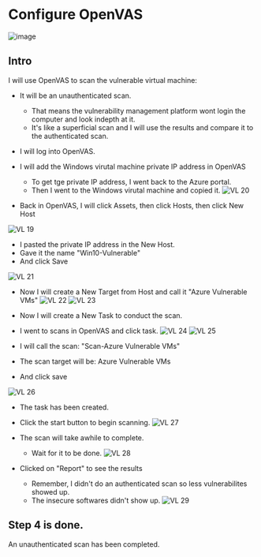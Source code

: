 # Configure OpenVAS

![image](https://github.com/Ashrafs-Tech/Configure-OpenVAS/assets/166546026/02fa4e0d-af3c-45ea-827e-058555314f36)

## Intro

I will use OpenVAS to scan the vulnerable virtual machine:
- It will be an unauthenticated scan.
  * That means the vulnerability management platform wont login the computer and look indepth at it.
  * It's like a superficial scan and I will use the results and compare it to the authenticated scan.

- I will log into OpenVAS.
- I will add the Windows virutal machine private IP address in OpenVAS
  * To get tge private IP address, I went back to the Azure portal.
  * Then I went to the Windows virutal machine and copied it.
![VL 20](https://github.com/Ashrafs-Tech/Configure-OpenVAS/assets/166546026/0e23e2d7-235b-4e40-ba8c-b94c53e152ce)

- Back in OpenVAS, I will click Assets, then click Hosts, then click New Host

![VL 19](https://github.com/Ashrafs-Tech/Configure-OpenVAS/assets/166546026/bdeb95b2-9ed3-4539-9d3d-d8ff99eaf5cd)

- I pasted the private IP address in the New Host.
- Gave it the name "Win10-Vulnerable"
- And click Save

![VL 21](https://github.com/Ashrafs-Tech/Configure-OpenVAS/assets/166546026/f98b991d-3609-4d8d-9758-8cc6aa70dee8)

- Now I will create a New Target from Host and call it "Azure Vulnerable VMs"
![VL 22](https://github.com/Ashrafs-Tech/Configure-OpenVAS/assets/166546026/03fda584-3b13-4cd0-8993-8c728dd3f9cf)
![VL 23](https://github.com/Ashrafs-Tech/Configure-OpenVAS/assets/166546026/a26651da-92ee-49ef-8355-0769cb695cc4)


- Now I will create a New Task to conduct the scan.
- I went to scans in OpenVAS and click task.
![VL 24](https://github.com/Ashrafs-Tech/Configure-OpenVAS/assets/166546026/17343a40-811e-46d3-90ee-4b24507556a9)
![VL 25](https://github.com/Ashrafs-Tech/Configure-OpenVAS/assets/166546026/ec40ae79-5f22-470e-b064-3e6e78d42984)


- I will call the scan: "Scan-Azure Vulnerable VMs"
- The scan target will be: Azure Vulnerable VMs
- And click save

![VL 26](https://github.com/Ashrafs-Tech/Configure-OpenVAS/assets/166546026/ea813d28-3580-459d-bb53-30cb6e259f45)



- The task has been created.
- Click the start button to begin scanning.
![VL 27](https://github.com/Ashrafs-Tech/Configure-OpenVAS/assets/166546026/7ceb6905-79ee-4e0b-8e70-7e00606334f7)


- The scan will take awhile to complete.
  * Wait for it to be done.
![VL 28](https://github.com/Ashrafs-Tech/Configure-OpenVAS/assets/166546026/6fdca55a-2f7f-4449-86f0-7ac7863b07ff)

- Clicked on "Report" to see the results
  * Remember, I didn't do an authenticated scan so less vulnerabilites showed up.
  * The insecure softwares didn't show up.
![VL 29](https://github.com/Ashrafs-Tech/Configure-OpenVAS/assets/166546026/2d8fa737-8793-47a7-a4ef-e52e795cb81f)


## Step 4 is done.

An unauthenticated scan has been completed.

